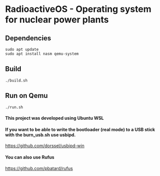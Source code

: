 # RadioactiveOS - Operating system for nuclear power plants
## Dependencies
```
sudo apt update
sudo apt install nasm qemu-system
```

## Build
```
./build.sh
```

## Run on Qemu
```
./run.sh
```

#### This project was developed using Ubuntu WSL
#### If you want to be able to write the bootloader (real mode) to a USB stick with the burn_usb.sh use usbipd.

https://github.com/dorssel/usbipd-win

#### You can also use Rufus

https://github.com/pbatard/rufus